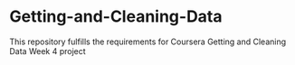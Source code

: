 # Getting-and-Cleaning-Data
This repository fulfills the requirements for Coursera Getting and Cleaning Data Week 4 project
